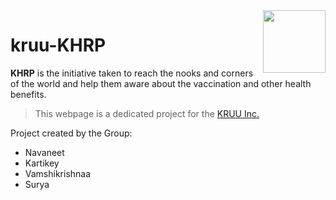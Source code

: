 <img src="Assets/icons8-syringe-16.png" align="right" width="100" height="100">

# kruu-KHRP
**KHRP** is the initiative taken to reach the nooks and corners of the world and help them aware about the vaccination and other health benefits. 
> This webpage is a dedicated project for the [KRUU Inc.](https://www.getkruu.com/)

Project created by the Group: 
* Navaneet
* Kartikey
* Vamshikrishnaa
* Surya
